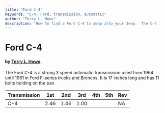 ```yaml
---
title: "Ford C-4"
keywords: "C-4, Ford, transmission, automatic"
author: "Terry L. Howe"
description: "How to find a Ford C-4 to swap into your Jeep.  The C-4 is a 3 speed automatic transmission."
---
```


# Ford C-4

#### by [Terry L. Howe](mailto:txh3202@worldnet.att.net)

The Ford C-4 is a strong 3 speed automatic transmission used
from 1964 until 1981 in Ford F-series trucks and Broncos.  It
is 17 inches long and has 11 bolts holding on the pan.

| Transmission | 1st | 2nd | 3rd | 4th | 5th | Rev |
| --- | --- | --- | --- | --- | --- | --- |
| C-4 | 2.46 | 1.46 | 1.00 |  |  | NA |